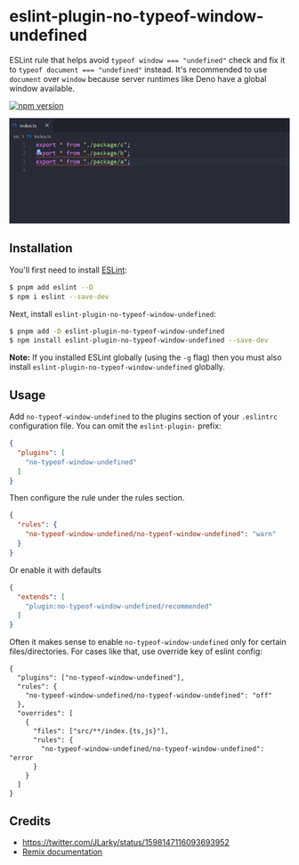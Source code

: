 # eslint-plugin-no-typeof-window-undefined

ESLint rule that helps avoid `typeof window === "undefined"` check and fix it to `typeof document === "undefined"`
instead.
It's recommended to use `document` over `window` because server runtimes like Deno have a global window available.

[![npm version](https://badge.fury.io/js/eslint-plugin-no-typeof-window-undefined.svg)](https://badge.fury.io/js/eslint-plugin-no-typeof-window-undefined)

![Example](./example.gif)

## Installation

You'll first need to install [ESLint](http://eslint.org):

```bash
$ pnpm add eslint --D
$ npm i eslint --save-dev
```

Next, install `eslint-plugin-no-typeof-window-undefined`:

```bash
$ pnpm add -D eslint-plugin-no-typeof-window-undefined
$ npm install eslint-plugin-no-typeof-window-undefined --save-dev
```

**Note:** If you installed ESLint globally (using the `-g` flag) then you must also
install `eslint-plugin-no-typeof-window-undefined` globally.

## Usage

Add `no-typeof-window-undefined` to the plugins section of your `.eslintrc` configuration file. You can omit
the `eslint-plugin-` prefix:

```json
{
  "plugins": [
    "no-typeof-window-undefined"
  ]
}
```

Then configure the rule under the rules section.

```json
{
  "rules": {
    "no-typeof-window-undefined/no-typeof-window-undefined": "warn"
  }
}
```

Or enable it with defaults

```json
{
  "extends": [
    "plugin:no-typeof-window-undefined/recommended"
  ]
}
```

Often it makes sense to enable `no-typeof-window-undefined` only for certain files/directories. For cases like that, use
override key of eslint config:

```jsonc
{
  "plugins": ["no-typeof-window-undefined"],
  "rules": {
    "no-typeof-window-undefined/no-typeof-window-undefined": "off"
  },
  "overrides": [
    {
      "files": ["src/**/index.{ts,js}"],
      "rules": {
        "no-typeof-window-undefined/no-typeof-window-undefined": "error
      }
    }
  ]
}
```

## Credits
- https://twitter.com/JLarky/status/1598147116093693952
- [Remix documentation](https://remix.run/docs/en/v1/pages/gotchas#typeof-window-checks)
